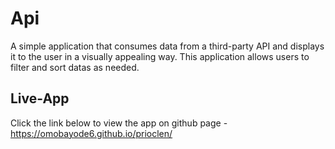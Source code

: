 # Api
A simple application that consumes data from a third-party API and displays it to the user in a visually appealing way. This application allows users to filter and sort datas as needed.

## Live-App
Click the link below to view the app on github page - https://omobayode6.github.io/prioclen/

